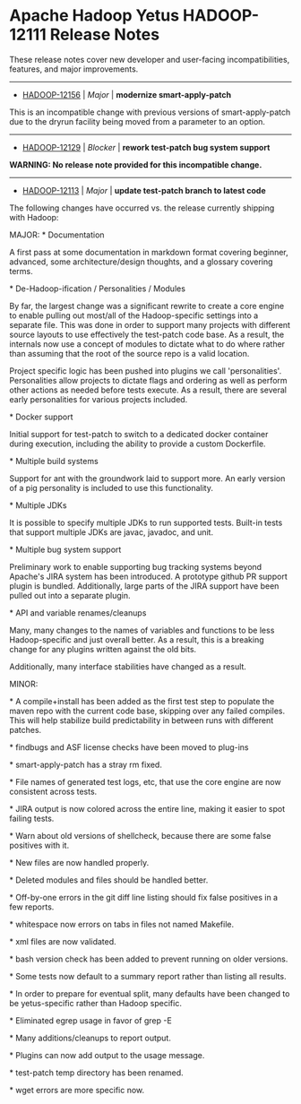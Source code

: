 
<!---
# Licensed to the Apache Software Foundation (ASF) under one
# or more contributor license agreements.  See the NOTICE file
# distributed with this work for additional information
# regarding copyright ownership.  The ASF licenses this file
# to you under the Apache License, Version 2.0 (the
# "License"); you may not use this file except in compliance
# with the License.  You may obtain a copy of the License at
#
#     http://www.apache.org/licenses/LICENSE-2.0
#
# Unless required by applicable law or agreed to in writing, software
# distributed under the License is distributed on an "AS IS" BASIS,
# WITHOUT WARRANTIES OR CONDITIONS OF ANY KIND, either express or implied.
# See the License for the specific language governing permissions and
# limitations under the License.
-->
# Apache Hadoop Yetus  HADOOP-12111 Release Notes

These release notes cover new developer and user-facing incompatibilities, features, and major improvements.


---

* [HADOOP-12156](https://issues.apache.org/jira/browse/HADOOP-12156) | *Major* | **modernize smart-apply-patch**

This is an incompatible change with previous versions of smart-apply-patch due to the dryrun facility being moved from a parameter to an option.


---

* [HADOOP-12129](https://issues.apache.org/jira/browse/HADOOP-12129) | *Blocker* | **rework test-patch bug system support**

**WARNING: No release note provided for this incompatible change.**


---

* [HADOOP-12113](https://issues.apache.org/jira/browse/HADOOP-12113) | *Major* | **update test-patch branch to latest code**

The following changes have occurred vs. the release currently shipping with Hadoop:


MAJOR: 
\* Documentation

A first pass at some documentation in markdown format covering beginner, advanced, some architecture/design thoughts, and a glossary covering terms.

\* De-Hadoop-ification / Personalities / Modules

By far, the largest change was a significant rewrite to create a core engine to enable pulling out most/all of the Hadoop-specific settings into a separate file.  This was done in order to support many projects with different source layouts to use effectively the test-patch code base.  As a result, the internals now use a concept of modules to dictate what to do where rather than assuming that the root of the source repo is a valid location.

Project specific logic has been pushed into plugins we call 'personalities'.  Personalities allow projects to dictate flags and ordering as well as perform other actions as needed before tests execute.  As a result, there are several early personalities for various projects included.

\* Docker support

Initial support for test-patch to switch to a dedicated docker container during execution, including the ability to provide a custom Dockerfile. 

\* Multiple build systems

Support for ant with the groundwork laid to support more.  An early version of a pig personality is included to use this functionality.

\* Multiple JDKs

It is possible to specify multiple JDKs to run supported tests. Built-in tests that support multiple JDKs are javac, javadoc, and unit.  

\* Multiple bug system support

Preliminary work to enable supporting bug tracking systems beyond Apache's JIRA system has been introduced. A prototype github PR support plugin is bundled. Additionally, large parts of the JIRA support have been pulled out into a separate plugin.

\* API and variable renames/cleanups

Many, many changes to the names of variables and functions to be less Hadoop-specific and just overall better.  As a result, this is a breaking change for any plugins written against the old bits. 

Additionally, many interface stabilities have changed as a result.

MINOR:

\* A compile+install has been added as the first test step to populate the maven repo with the current code base, skipping over any failed compiles. This will help stabilize build predictability in between runs with different patches.

\* findbugs and ASF license checks have been moved to plug-ins

\* smart-apply-patch has a stray rm fixed.

\* File names of generated test logs, etc, that use the core engine are now consistent across tests.

\* JIRA output is now colored across the entire line, making it easier to spot failing tests.

\* Warn about old versions of shellcheck, because there are some false positives with it.

\* New files are now handled properly.

\* Deleted modules and files should be handled better.

\* Off-by-one errors in the git diff line listing should fix false positives in a few reports.

\* whitespace now errors on tabs in files not named Makefile.

\* xml files are now validated.

\* bash version check has been added to prevent running on older versions.

\* Some tests now default to a summary report rather than listing all results.

\* In order to prepare for eventual split, many defaults have been changed to be yetus-specific rather than Hadoop specific.

\* Eliminated egrep usage in favor of grep -E

\* Many additions/cleanups to report output.

\* Plugins can now add output to the usage message.

\* test-patch temp directory has been renamed.

\* wget errors are more specific now.



